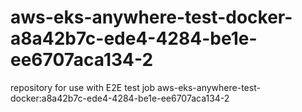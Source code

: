 # aws-eks-anywhere-test-docker-a8a42b7c-ede4-4284-be1e-ee6707aca134-2
repository for use with E2E test job aws-eks-anywhere-test-docker:a8a42b7c-ede4-4284-be1e-ee6707aca134-2
